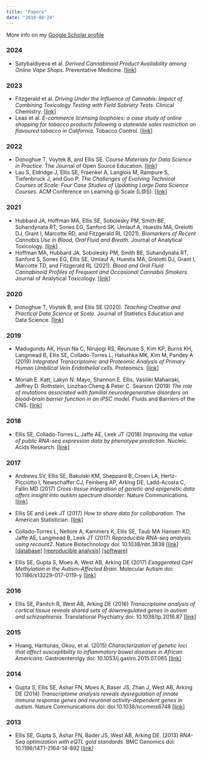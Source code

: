 ```yaml
---
title: "Papers"
date: "2018-08-24"
---
```


More info on my [Google Scholar profile](https://scholar.google.com/citations?user=G5cAVdkAAAAJ&hl=en)

### 2024

* Satybaldiyeva et al. _Derived Cannabinoid Product Availability among Online Vape Shops_. Preventative Medicine. [[link](https://www.sciencedirect.com/science/article/pii/S2211335524003255)]


### 2023

* Fitzgerald et al. _Driving Under the Influence of Cannabis: Impact of Combining Toxicology Testing with Field Sobriety Tests_. Clinical Chemistry. [[link](https://academic.oup.com/clinchem/article/69/7/724/7179849)]
* Leas et al. _E-commerce licensing loopholes: a case study of online shopping for tobacco products following a statewide sales restriction on flavoured tobacco in California_. Tobacco Control. [[link](https://tobaccocontrol.bmj.com/content/early/2023/11/01/tc-2023-058269)]

### 2022

* Donoghue T, Voytek B, and Ellis SE. _Course Materials for Data Science in Practice_. The Journal of Open Source Education. [[link]](https://jose.theoj.org/papers/10.21105/jose.00121) 
* Lau S, Eldridge J, Ellis SE, Fraenkel A, Langlois M, Rampure S, Tiefenbruck J, and Guo P. _The Challenges of Evolving Technical Courses at Scale: Four Case Studies of Updating Large Data Science Courses._  ACM Conference on Learning @ Scale (L@S). [[link]](https://www.samlau.me/pubs/Challenges-of-Evolving-Data-Courses_L@S-2022.pdf)

### 2021

* Hubbard JA, Hoffman MA, Ellis SE, Sobolesky PM, Smith BE, Suhandynata RT, Sones EG, Sanford SK, Umlauf A, Huestis MA, Grelotti DJ, Grant I, Marcotte RD, and Fitzgerald RL (2021). _Biomarkers of Recent Cannabis Use in Blood, Oral Fluid and Breath._ Journal of Analytical Toxicology. [[link]](https://doi.org/10.1093/jat/bkab080)
* Hoffman MA, Hubbard JA, Sobolesky PM, Smith BE, Suhandynata RT, Sanford S, Sones EG, Ellis SE, Umlauf A, Huestis MA, Grelotti DJ, Grant I, Marcotte TD, and Fitzgerald RL (2021). _Blood and Oral Fluid Cannabinoid Profiles of Frequent and Occasional Cannabis Smokers._ Journal of Analytical Toxicology. [[link]](https://doi.org/10.1093/jat/bkab078)


### 2020

* Donoghue T, Voytek B, and Ellis SE (2020). _Teaching Creative and Practical Data Science at Scale._ Journal of Statistics Education and Data Science. [[link]](https://www.tandfonline.com/doi/full/10.1080/10691898.2020.1860725)

### 2019

* Madugundu AK, Hyun Na C, Nirujogi RS, Reunuse S, Kim KP, Burns KH, Langmead B, Ellis SE, Collado-Torres L, Halushka MK, Kim M, Pandey A (2019) _Integrated Transcriptomic and Proteomic Analysis of Primary Human Umbilical Vein Endothelial cells._ Proteomics. [[link]](https://doi.org/10.1002/pmic.201800315)

* Moriah E. Katt, Lakyn N. Mayo, Shannon E. Ellis, Vasiliki Mahairaki, Jeffrey D. Rothstein, Linzhao Cheng & Peter C. Searson (2019) _The role of mutations associated with familial neurodegenerative disorders on blood–brain barrier function in an iPSC model._ Fluids and Barriers of the CNS. [[link](https://fluidsbarrierscns.biomedcentral.com/articles/10.1186/s12987-019-0139-4)]


### 2018
 
* Ellis SE, Collado-Torres L, Jaffe AE, Leek JT (2018) _Improving the value of public RNA-seq expression data by phenotype prediction_. Nucleic Acids Research. [[link]](https://doi.org/10.1093/nar/gky102)

### 2017

* Andrews SV, Ellis SE, Bakulski KM, Sheppard B, Croen LA, Hertz-Picciotto I, Newschaffer CJ, Feinberg AP, Arking DE, Ladd-Acosta C, Fallin MD (2017) _Cross-tissue integration of genetic and epigenetic data offers insight into autism spectrum disorder_. Nature Communications. [[link]](https://www.nature.com/articles/s41467-017-00868-y)

* Ellis SE and Leek JT (2017) _How to share data for collaboration_. The American Statistician. [[link]](http://amstat.tandfonline.com/doi/full/10.1080/00031305.2017.1375987)

*  Collado-Torres L, Nellore A, Kammers K, Ellis SE, Taub MA Hansen KD, Jaffe AE, Langmead B, Leek JT (2017) _Reproducible RNA-seq analysis using recount2_. Nature Biotechnology doi: 10.1038/nbt.3838 [[link]](http://www.nature.com/nbt/journal/v35/n4/full/nbt.3838.html) [[database]](https://jhubiostatistics.shinyapps.io/recount/) [[reproducible analysis]](http://leekgroup.github.io/recount-analyses/) [[software]](https://bioconductor.org/packages/devel/bioc/html/recount.html)

* Ellis SE, Gupta S, Moes A, West AB, Arking DE (2017) _Exaggerated CpH Methylation in the Autism-Affected Brain_. Molecular Autism doi: 10.1186/s13229-017-0119-y [[link]](https://www.ncbi.nlm.nih.gov/pmc/articles/PMC5351204/)


### 2016
* Ellis SE, Panitch R, West AB, Arking DE (2016) _Transcriptome analysis of cortical tissue reveals shared sets of downregulated genes in autism and schizophrenia_. Translational Psychiatry doi: 10.1038/tp.2016.87 [[link]](https://www.nature.com/articles/tp201687)

### 2015
* Huang, Haritunas, Okou, et al. (2015) _Characterization of genetic loci that affect susceptibility to inflammatory bowel diseases in African Americans_. Gastroenterolgy doi: 10.1053/j.gastro.2015.07.065 [[link]](http://www.sciencedirect.com/science/article/pii/S0016508515011038)

### 2014
* Gupta S, Ellis SE, Ashar FN, Moes A, Baser JS, Zhan J, West AB, Arking DE (2014) _Transcriptome analysis reveals dysregulation of innate immune response genes and neuronal activity-dependent genes in autism_. Nature Communications doi: doi:10.1038/ncomms6748 [[link]](http://www.nature.com/articles/ncomms6748)


### 2013
* Ellis SE, Gupta S, Ashar FN, Bader JS, West AB, Arking DE. (2013) _RNA-Seq optimization with eQTL gold standards_. BMC Genomics doi: 10.1186/1471-2164-14-892 [[link]](http://bmcgenomics.biomedcentral.com/articles/10.1186/1471-2164-14-892)


